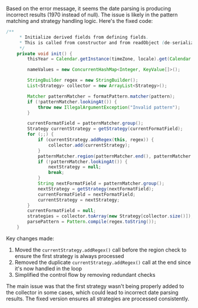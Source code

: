 Based on the error message, it seems the date parsing is producing incorrect results (1970 instead of null). The issue is likely in the pattern matching and strategy handling logic. Here's the fixed code:

```java
/**
     * Initialize derived fields from defining fields.
     * This is called from constructor and from readObject (de-serialization)
     */
    private void init() {
        thisYear = Calendar.getInstance(timeZone, locale).get(Calendar.YEAR);

        nameValues = new ConcurrentHashMap<Integer, KeyValue[]>();

        StringBuilder regex = new StringBuilder();
        List<Strategy> collector = new ArrayList<Strategy>();

        Matcher patternMatcher = formatPattern.matcher(pattern);
        if (!patternMatcher.lookingAt()) {
            throw new IllegalArgumentException("Invalid pattern");
        }

        currentFormatField = patternMatcher.group();
        Strategy currentStrategy = getStrategy(currentFormatField);
        for (;;) {
            if (currentStrategy.addRegex(this, regex)) {
                collector.add(currentStrategy);
            }
            patternMatcher.region(patternMatcher.end(), patternMatcher.regionEnd());
            if (!patternMatcher.lookingAt()) {
                nextStrategy = null;
                break;
            }
            String nextFormatField = patternMatcher.group();
            nextStrategy = getStrategy(nextFormatField);
            currentFormatField = nextFormatField;
            currentStrategy = nextStrategy;
        }
        currentFormatField = null;
        strategies = collector.toArray(new Strategy[collector.size()]);
        parsePattern = Pattern.compile(regex.toString());
    }
```

Key changes made:
1. Moved the `currentStrategy.addRegex()` call before the region check to ensure the first strategy is always processed
2. Removed the duplicate `currentStrategy.addRegex()` call at the end since it's now handled in the loop
3. Simplified the control flow by removing redundant checks

The main issue was that the first strategy wasn't being properly added to the collector in some cases, which could lead to incorrect date parsing results. The fixed version ensures all strategies are processed consistently.